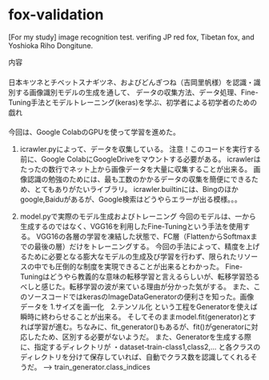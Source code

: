 # fox-validation
[For my study] image recognition test. verifing JP red fox, Tibetan fox, and Yoshioka Riho Dongitune. 

内容
####
日本キツネとチベットスナギツネ、およびどんぎつね（吉岡里帆様）を認識・識別する画像識別モデルの生成を通して、
データの収集方法、データ処理、Fine-Tuning手法とモデルトレーニング(keras)を学ぶ、初学者による初学者のための戯れ
####

今回は、Google ColabのGPUを使って学習を進めた。

1. icrawler.pyによって、データを収集している。
注意！このコードを実行する前に、Google ColabにGoogleDriveをマウントする必要がある。
icrawlerはたったの数行でネット上から画像データを大量に収集することが出来る。
画像認識の勉強のためには、最も工数のかかるデータの収集を簡便にできるため、とてもありがたいライブラリ。
icrawler.builtinには、Bingのほかgoogle,Baiduがあるが、Google検索はどうやらエラーが出る模様。。。

2. model.pyで実際のモデル生成およびトレーニング
今回のモデルは、一から生成するのではなく、VGG16を利用したFine-Tuningという手法を使用する。
VGG16の各層の学習を凍結した状態で、FC層（FlattenからSoftmaxまでの最後の層）だけをトレーニングする。
今回の手法によって、精度を上げるために必要となる膨大なモデルの生成及び学習を行わず、限られたリソースの中でも圧倒的な制度を実現できることが出来るとわかった。
Fine-Tuningはどうやら教義的な意味の転移学習と言えるらしいが、転移学習恐るべしと感じた。転移学習の波が来ている理由が分かった気がする。
また、このソースコードではkerasのImageDataGeneratorの便利さを知った。画像データを 1.サイズを画一化　2.テンソル化 という工程をGeneratorを使えば瞬時に終わらせることが出来る。
そしてそのままmodel.fit(generator)とすれば学習が進む。ちなみに、fit_generator()もあるが、fit()がgeneratorに対応したため、区別する必要がないようだ。
また、Generatorを生成する際に、指定するディレクトリが
・dataset-train-class1,class2,...
と各クラスのディレクトリを分けて保存していれば、自動でクラス数を認識してくれるそうだ。
--> train_generator.class_indices
